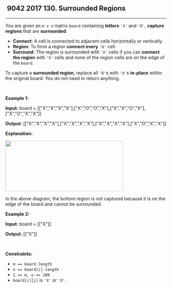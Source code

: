 <h2> 9042 2017
130. Surrounded Regions</h2><hr><div><p>You are given an <code>m x n</code> matrix <code>board</code> containing <strong>letters</strong> <code>'X'</code> and <code>'O'</code>, <strong>capture regions</strong> that are <strong>surrounded</strong>:</p>

<ul>
	<li><strong>Connect</strong>: A cell is connected to adjacent cells horizontally or vertically.</li>
	<li><strong>Region</strong>: To form a region <strong>connect every</strong> <code>'O'</code> cell.</li>
	<li><strong>Surround</strong>: The region is surrounded with <code>'X'</code> cells if you can <strong>connect the region </strong>with <code>'X'</code> cells and none of the region cells are on the edge of the <code>board</code>.</li>
</ul>

<p>To capture a <strong>surrounded region</strong>, replace all <code>'O'</code>s with <code>'X'</code>s <strong>in-place</strong> within the original board. You do not need to return anything.</p>

<p>&nbsp;</p>
<p><strong class="example">Example 1:</strong></p>

<div class="example-block">
<p><strong>Input:</strong> <span class="example-io">board = [["X","X","X","X"],["X","O","O","X"],["X","X","O","X"],["X","O","X","X"]]</span></p>

<p><strong>Output:</strong> <span class="example-io">[["X","X","X","X"],["X","X","X","X"],["X","X","X","X"],["X","O","X","X"]]</span></p>

<p><strong>Explanation:</strong></p>
<img alt="" src="https://assets.leetcode.com/uploads/2021/02/19/xogrid.jpg" style="width: 367px; height: 158px;">
<p>In the above diagram, the bottom region is not captured because it is on the edge of the board and cannot be surrounded.</p>
</div>

<p><strong class="example">Example 2:</strong></p>

<div class="example-block">
<p><strong>Input:</strong> <span class="example-io">board = [["X"]]</span></p>

<p><strong>Output:</strong> <span class="example-io">[["X"]]</span></p>
</div>

<p>&nbsp;</p>
<p><strong>Constraints:</strong></p>

<ul>
	<li><code>m == board.length</code></li>
	<li><code>n == board[i].length</code></li>
	<li><code>1 &lt;= m, n &lt;= 200</code></li>
	<li><code>board[i][j]</code> is <code>'X'</code> or <code>'O'</code>.</li>
</ul>
</div>
